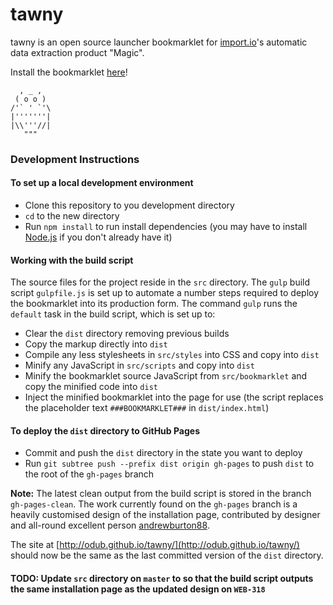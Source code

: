 # tawny

tawny is an open source launcher bookmarklet for [import.io](https://import.io/)'s automatic data extraction product "Magic".

Install the bookmarklet [here](http://odub.github.io/tawny)!

```
  , _ ,
 ( o o )
/'` ' `'\
|'''''''|
|\\'''//|
   """
```

### Development Instructions

#### To set up a local development environment

* Clone this repository to you development directory
* `cd` to the new directory
* Run `npm install` to run install dependencies (you may have to install [Node.js](http://nodejs.org/) if you don't already have it)

#### Working with the build script

The source files for the project reside in the `src` directory. The `gulp` build script `gulpfile.js` is set up to automate a number steps required to deploy the bookmarklet into its production form. The command `gulp` runs the `default` task in the build script, which is set up to:

* Clear the `dist` directory removing previous builds
* Copy the markup directly into `dist`
* Compile any less stylesheets in `src/styles` into CSS and copy into `dist`
* Minify any JavaScript in `src/scripts` and copy into `dist`
* Minify the bookmarklet source JavaScript from `src/bookmarklet` and copy the minified code into `dist`
* Inject the minified bookmarklet into the page for use (the script replaces the placeholder text `###BOOKMARKLET###` in `dist/index.html`)

#### To deploy the `dist` directory to GitHub Pages

* Commit and push the `dist` directory in the state you want to deploy
* Run `git subtree push --prefix dist origin gh-pages` to push `dist` to the root of the `gh-pages` branch
 
**Note:** The latest clean output from the build script is stored in the branch `gh-pages-clean`. The work currently found on the `gh-pages` branch is a heavily customised design of the installation page, contributed by designer and all-round excellent person [andrewburton88](https://github.com/andrewburton88).

The site at [http://odub.github.io/tawny/](http://odub.github.io/tawny/) should now be the same as the last committed version of the `dist` directory.

#### TODO: Update `src` directory on `master` to so that the build script outputs the same installation page as the updated design on `WEB-318`
